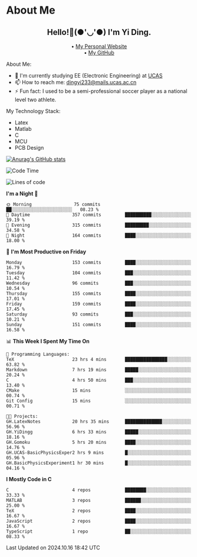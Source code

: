 # About Me

<h2 style="text-align:center;"> Hello!👋(●'◡'●) I'm Yi Ding.</h2>

<div style="text-align:center;">
  • <a href="https://yidingg.github.io/YiDingg">My Personal Website</a><br>
  • <a href="https://github.com/YiDingg">My GitHub</a>
</div>

About Me:
- 🔭 I'm currently studying EE (Electronic Engineering) at [UCAS](https://www.ucas.ac.cn/)
- 📫 How to reach me: dingyi233@mails.ucas.ac.cn
- ⚡ Fun fact: I used to be a semi-professional soccer player as a national level two athlete.

My Technology Stack:
- Latex
- Matlab
- C
- MCU
- PCB Design

[![Anurag's GitHub stats](https://github-readme-stats.vercel.app/api?username=YiDingg)](https://github.com/anuraghazra/github-readme-stats)

<!--START_SECTION:waka-->
![Code Time](http://img.shields.io/badge/Code%20Time-602%20hrs%201%20min-blue)

![Lines of code](https://img.shields.io/badge/From%20Hello%20World%20I%27ve%20Written-606.0%20thousand%20lines%20of%20code-blue)

**I'm a Night 🦉** 

```text
🌞 Morning                75 commits          ██░░░░░░░░░░░░░░░░░░░░░░░   08.23 % 
🌆 Daytime                357 commits         ██████████░░░░░░░░░░░░░░░   39.19 % 
🌃 Evening                315 commits         █████████░░░░░░░░░░░░░░░░   34.58 % 
🌙 Night                  164 commits         ████░░░░░░░░░░░░░░░░░░░░░   18.00 % 
```
📅 **I'm Most Productive on Friday** 

```text
Monday                   153 commits         ████░░░░░░░░░░░░░░░░░░░░░   16.79 % 
Tuesday                  104 commits         ███░░░░░░░░░░░░░░░░░░░░░░   11.42 % 
Wednesday                96 commits          ███░░░░░░░░░░░░░░░░░░░░░░   10.54 % 
Thursday                 155 commits         ████░░░░░░░░░░░░░░░░░░░░░   17.01 % 
Friday                   159 commits         ████░░░░░░░░░░░░░░░░░░░░░   17.45 % 
Saturday                 93 commits          ███░░░░░░░░░░░░░░░░░░░░░░   10.21 % 
Sunday                   151 commits         ████░░░░░░░░░░░░░░░░░░░░░   16.58 % 
```


📊 **This Week I Spent My Time On** 

```text
💬 Programming Languages: 
TeX                      23 hrs 4 mins       ████████████████░░░░░░░░░   63.82 % 
Markdown                 7 hrs 19 mins       █████░░░░░░░░░░░░░░░░░░░░   20.24 % 
C                        4 hrs 50 mins       ███░░░░░░░░░░░░░░░░░░░░░░   13.40 % 
CMake                    15 mins             ░░░░░░░░░░░░░░░░░░░░░░░░░   00.74 % 
Git Config               15 mins             ░░░░░░░░░░░░░░░░░░░░░░░░░   00.71 % 

🐱‍💻 Projects: 
GH.LatexNotes            20 hrs 35 mins      ██████████████░░░░░░░░░░░   56.96 % 
GH.YiDingg               6 hrs 33 mins       █████░░░░░░░░░░░░░░░░░░░░   18.16 % 
GH.Gomoku                5 hrs 20 mins       ████░░░░░░░░░░░░░░░░░░░░░   14.76 % 
GH.UCAS-BasicPhysicsExper2 hrs 9 mins        █░░░░░░░░░░░░░░░░░░░░░░░░   05.96 % 
GH.BasicPhysicsExperiment1 hr 30 mins        █░░░░░░░░░░░░░░░░░░░░░░░░   04.16 % 
```

**I Mostly Code in C** 

```text
C                        4 repos             ████████░░░░░░░░░░░░░░░░░   33.33 % 
MATLAB                   3 repos             ██████░░░░░░░░░░░░░░░░░░░   25.00 % 
TeX                      2 repos             ████░░░░░░░░░░░░░░░░░░░░░   16.67 % 
JavaScript               2 repos             ████░░░░░░░░░░░░░░░░░░░░░   16.67 % 
TypeScript               1 repo              ██░░░░░░░░░░░░░░░░░░░░░░░   08.33 % 
```




 Last Updated on 2024.10.16 18:42 UTC
<!--END_SECTION:waka-->
